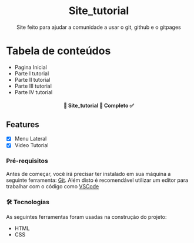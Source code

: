 <h1 align="center">Site_tutorial</h1>

<p align="center">Site feito para ajudar a comunidade a usar o git, github e o gitpages</p>

Tabela de conteúdos
=================
<!--ts-->
   * Pagina Inicial
   * Parte I tutorial 
   * Parte II tutorial 
   * Parte III tutorial 
   * Parte IV tutorial 
<!--te-->
 <h4 align="center"> 
	🚧  Site_tutorial 🚀 Completo ✅
</h4>
<h2>Features</h2>

- [x] Menu Lateral 
- [x] Video Tutorial  
### Pré-requisitos

Antes de começar, você irá precisar ter instalado em sua máquina a seguinte ferramenta:
[Git](https://git-scm.com). 
Além disto é recomendável utilizar um editor para trabalhar com o código como [VSCode](https://code.visualstudio.com/)

### 🛠 Tecnologias

As seguintes ferramentas foram usadas na construção do projeto:

- HTML
- CSS


